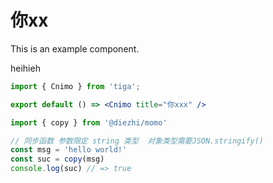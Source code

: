 # 你xx

This is an example component.

heihieh





```jsx
import { Cnimo } from 'tiga';

export default () => <Cnimo title="你xxx" />
```


```typescript
import { copy } from '@diezhi/momo'

// 同步函数 参数限定 string 类型  对象类型需要JSON.stringify()
const msg = 'hello world!'
const suc = copy(msg)
console.log(suc) // => true
```